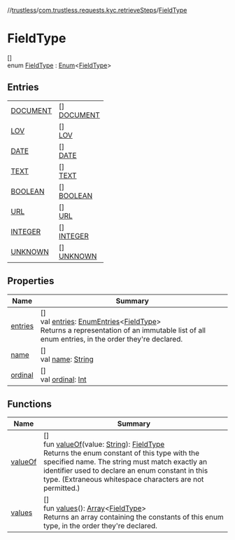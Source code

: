 //[trustless](../../../index.md)/[com.trustless.requests.kyc.retrieveSteps](../index.md)/[FieldType](index.md)

# FieldType

[]\
enum [FieldType](index.md) : [Enum](https://kotlinlang.org/api/latest/jvm/stdlib/kotlin/-enum/index.html)&lt;[FieldType](index.md)&gt;

## Entries

| | |
|---|---|
| [DOCUMENT](-d-o-c-u-m-e-n-t/index.md) | []<br>[DOCUMENT](-d-o-c-u-m-e-n-t/index.md) |
| [LOV](-l-o-v/index.md) | []<br>[LOV](-l-o-v/index.md) |
| [DATE](-d-a-t-e/index.md) | []<br>[DATE](-d-a-t-e/index.md) |
| [TEXT](-t-e-x-t/index.md) | []<br>[TEXT](-t-e-x-t/index.md) |
| [BOOLEAN](-b-o-o-l-e-a-n/index.md) | []<br>[BOOLEAN](-b-o-o-l-e-a-n/index.md) |
| [URL](-u-r-l/index.md) | []<br>[URL](-u-r-l/index.md) |
| [INTEGER](-i-n-t-e-g-e-r/index.md) | []<br>[INTEGER](-i-n-t-e-g-e-r/index.md) |
| [UNKNOWN](-u-n-k-n-o-w-n/index.md) | []<br>[UNKNOWN](-u-n-k-n-o-w-n/index.md) |

## Properties

| Name | Summary |
|---|---|
| [entries](entries.md) | []<br>val [entries](entries.md): [EnumEntries](https://kotlinlang.org/api/latest/jvm/stdlib/kotlin.enums/-enum-entries/index.html)&lt;[FieldType](index.md)&gt;<br>Returns a representation of an immutable list of all enum entries, in the order they're declared. |
| [name](../-input-k-y-c-type/-d-o-c-u-m-e-n-t/index.md#-372974862%2FProperties%2F851456926) | []<br>val [name](../-input-k-y-c-type/-d-o-c-u-m-e-n-t/index.md#-372974862%2FProperties%2F851456926): [String](https://kotlinlang.org/api/latest/jvm/stdlib/kotlin/-string/index.html) |
| [ordinal](../-input-k-y-c-type/-d-o-c-u-m-e-n-t/index.md#-739389684%2FProperties%2F851456926) | []<br>val [ordinal](../-input-k-y-c-type/-d-o-c-u-m-e-n-t/index.md#-739389684%2FProperties%2F851456926): [Int](https://kotlinlang.org/api/latest/jvm/stdlib/kotlin/-int/index.html) |

## Functions

| Name | Summary |
|---|---|
| [valueOf](value-of.md) | []<br>fun [valueOf](value-of.md)(value: [String](https://kotlinlang.org/api/latest/jvm/stdlib/kotlin/-string/index.html)): [FieldType](index.md)<br>Returns the enum constant of this type with the specified name. The string must match exactly an identifier used to declare an enum constant in this type. (Extraneous whitespace characters are not permitted.) |
| [values](values.md) | []<br>fun [values](values.md)(): [Array](https://kotlinlang.org/api/latest/jvm/stdlib/kotlin/-array/index.html)&lt;[FieldType](index.md)&gt;<br>Returns an array containing the constants of this enum type, in the order they're declared. |
